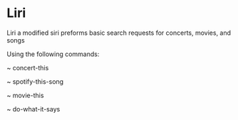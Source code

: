 # Liri

Liri a modified siri
preforms basic search requests for concerts, movies, and songs

Using the following commands:

~  concert-this

~ spotify-this-song

~  movie-this

~  do-what-it-says
